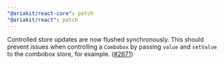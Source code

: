 ```yaml
---
"@ariakit/react-core": patch
"@ariakit/react": patch
---
```


Controlled store updates are now flushed synchronously. This should prevent issues when controlling a `Combobox` by passing `value` and `setValue` to the combobox store, for example. ([#2671](https://github.com/ariakit/ariakit/pull/2671))
